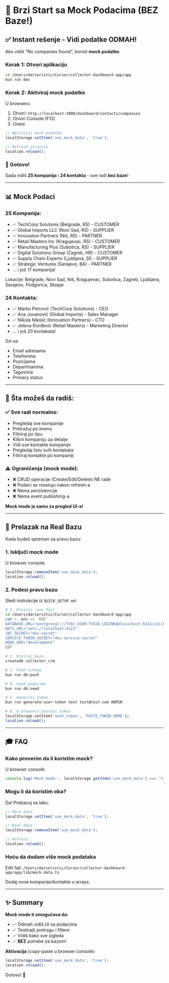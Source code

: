 # 🚀 Brzi Start sa Mock Podacima (BEZ Baze!)

## ✅ Instant rešenje - Vidi podatke ODMAH!

Ako vidiš "No companies found", koristi **mock podatke**:

### Korak 1: Otvori aplikaciju

```bash
cd /Users/darioristic/Cursor/collector-dashboard-app/app
bun run dev
```

### Korak 2: Aktiviraj mock podatke

U browseru:

1. Otvori: `http://localhost:3000/dashboard/contacts/companies`
2. Otvori Console (F12)
3. Unesi:

```javascript
// Aktiviraj mock podatke
localStorage.setItem('use_mock_data', 'true');

// Refresh stranicu
location.reload();
```

### 🎉 Gotovo!

Sada vidiš **25 kompanija** i **24 kontakta** - sve radi **bez baze**!

---

## 📊 Mock Podaci

### 25 Kompanija:
- ✅ TechCorp Solutions (Belgrade, RS) - CUSTOMER
- ✅ Global Imports LLC (Novi Sad, RS) - SUPPLIER
- ✅ Innovation Partners (Niš, RS) - PARTNER
- ✅ Retail Masters Inc (Kragujevac, RS) - CUSTOMER
- ✅ Manufacturing Plus (Subotica, RS) - SUPPLIER
- ✅ Digital Solutions Group (Zagreb, HR) - CUSTOMER
- ✅ Supply Chain Experts (Ljubljana, SI) - SUPPLIER
- ✅ Strategic Ventures (Sarajevo, BA) - PARTNER
- ... i još 17 kompanija!

Lokacije: Belgrade, Novi Sad, Niš, Kragujevac, Subotica, Zagreb, Ljubljana, Sarajevo, Podgorica, Skopje

### 24 Kontakta:
- ✅ Marko Petrović (TechCorp Solutions) - CEO
- ✅ Ana Jovanović (Global Imports) - Sales Manager
- ✅ Nikola Nikolić (Innovation Partners) - CTO
- ✅ Jelena Đorđević (Retail Masters) - Marketing Director
- ... i još 20 kontakata!

Svi sa:
- Email adresama
- Telefonima
- Pozicijama
- Departmanima
- Tagovima
- Primary status

---

## 🎯 Šta možeš da radiš:

### ✅ Sve radi normalno:
- Pregledaj sve kompanije
- Pretražuj po imenu
- Filtriraj po tipu
- Klikni kompaniju za detalje
- Vidi sve kontakte kompanije
- Pregledaj listu svih kontakata
- Filtriraj kontakte po kompaniji

### ⚠️ Ograničenja (mock mode):
- ❌ CRUD operacije (Create/Edit/Delete) NE rade
- ❌ Podaci se resetuju nakon refresh-a
- ❌ Nema perzistencije
- ❌ Nema event publishing-a

**Mock mode je samo za pregled UI-a!**

---

## 🔄 Prelazak na Real Bazu

Kada budeš spreman za pravu bazu:

### 1. Isključi mock mode

U browser console:
```javascript
localStorage.removeItem('use_mock_data');
location.reload();
```

### 2. Podesi pravu bazu

Sledi instrukcije iz `QUICK_SETUP.md`:

```bash
# 1. Kreiraj .env fajl
cd /Users/darioristic/Cursor/collector-dashboard-app/app
cat > .env << 'EOF'
DATABASE_URL="postgresql://TVOJ_USER:TVOJA_LOZINKA@localhost:5432/collector_crm"
NATS_URL="nats://localhost:4222"
JWT_SECRET="dev-secret"
SERVICE_TOKEN_SECRET="dev-service-secret"
NODE_ENV="development"
EOF

# 2. Kreiraj bazu
createdb collector_crm

# 3. Push schema
bun run db:push

# 4. Seed podacima
bun run db:seed

# 5. Generiši token
bun run generate:user-token test test@test.com ADMIN

# 6. U browseru postavi token
localStorage.setItem('auth_token', 'PASTE_TOKEN_HERE');
location.reload();
```

---

## 🎓 FAQ

### Kako proverim da li koristim mock?

U browser console:
```javascript
console.log('Mock mode:', localStorage.getItem('use_mock_data') === 'true');
```

### Mogu li da koristim oba?

Da! Prebacuj se lako:

```javascript
// Mock data
localStorage.setItem('use_mock_data', 'true');

// Real data
localStorage.removeItem('use_mock_data');

// Refresh
location.reload();
```

### Hoću da dodam više mock podataka

Edit fajl: `/Users/darioristic/Cursor/collector-dashboard-app/app/lib/mock-data.ts`

Dodaj nove kompanije/kontakte u arrays.

---

## ✨ Summary

**Mock mode ti omogućava da:**
- ✅ Odmah vidiš UI sa podacima
- ✅ Testirajš pretragu i filtere
- ✅ Vidiš kako sve izgleda
- ✅ **BEZ** potrebe za bazom!

**Aktivacija** (copy-paste u browser console):
```javascript
localStorage.setItem('use_mock_data', 'true');
location.reload();
```

Gotovo! 🎉

